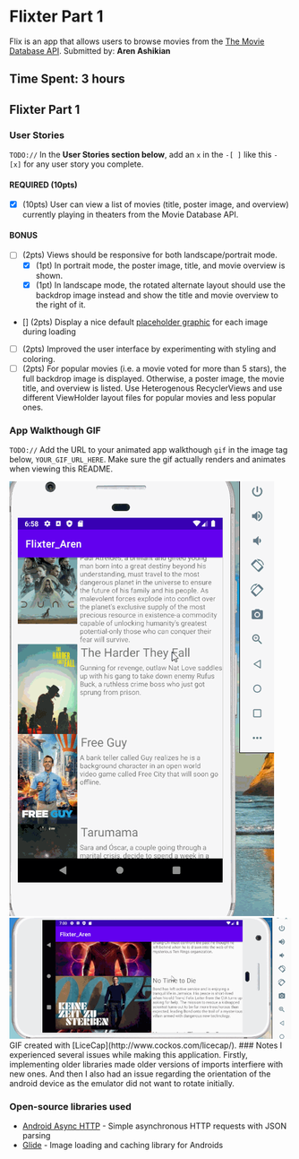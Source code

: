 # Flixter Part 1
Flix is an app that allows users to browse movies from the [The Movie Database API](http://docs.themoviedb.apiary.io/#).
Submitted by: **Aren Ashikian**

Time Spent: **3 hours**
---

## Flixter Part 1

### User Stories
`TODO://` In the **User Stories section below**, add an `x` in the `-[ ]` like this `- [x]` for any user story you complete. 

#### REQUIRED (10pts)
- [X] (10pts) User can view a list of movies (title, poster image, and overview) currently playing in theaters from the Movie Database API.

#### BONUS
- [ ] (2pts) Views should be responsive for both landscape/portrait mode.
   - [X] (1pt) In portrait mode, the poster image, title, and movie overview is shown.
   - [X] (1pt) In landscape mode, the rotated alternate layout should use the backdrop image instead and show the title and movie overview to the right of it.

- [] (2pts) Display a nice default [placeholder graphic](https://guides.codepath.org/android/Displaying-Images-with-the-Glide-Library#advanced-usage) for each image during loading
- [ ] (2pts) Improved the user interface by experimenting with styling and coloring.
- [ ] (2pts) For popular movies (i.e. a movie voted for more than 5 stars), the full backdrop image is displayed. Otherwise, a poster image, the movie title, and overview is listed. Use Heterogenous RecyclerViews and use different ViewHolder layout files for popular movies and less popular ones.

### App Walkthough GIF
`TODO://` Add the URL to your animated app walkthough `gif` in the image tag below, `YOUR_GIF_URL_HERE`. Make sure the gif actually renders and animates when viewing this README. 

<img src='walkthrough.gif' title='Video Walkthrough' width='' alt='Video Walkthrough' />
<img src='walkthrough2.gif' title='Video Walkthrough 2' width='' alt='Video Walkthrough 2' />
GIF created with [LiceCap](http://www.cockos.com/licecap/).
### Notes
I experienced several issues while making this application. Firstly, implementing older libraries made older versions of imports interfiere with new ones. And then I also had an issue regarding the orientation of the android device as the emulator did not want to rotate initially.

### Open-source libraries used

- [Android Async HTTP](https://github.com/codepath/CPAsyncHttpClient) - Simple asynchronous HTTP requests with JSON parsing
- [Glide](https://github.com/bumptech/glide) - Image loading and caching library for Androids
